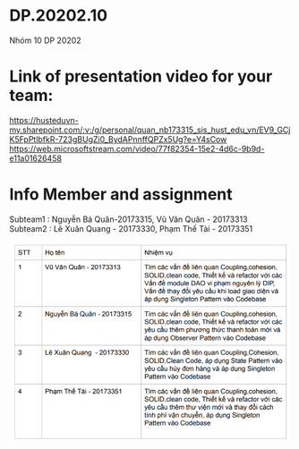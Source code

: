 # DP.20202.10
Nhóm 10 DP 20202

# Link of presentation video for your team: 
https://husteduvn-my.sharepoint.com/:v:/g/personal/quan_nb173315_sis_hust_edu_vn/EV9_GCjK5FpPtlbfkR-723gBUgZi0_BydAPnnffQPZx5Ug?e=Y4sCow
https://web.microsoftstream.com/video/77f82354-15e2-4d6c-9b9d-e11a01626458

# Info Member and assignment

Subteam1 : Nguyễn Bá Quân-20173315, Vũ Văn Quân - 20173313
<br/>
Subteam2 : Lê Xuân Quang  - 20173330, Phạm Thế Tài - 20173351

![name-of-you-image](https://github.com/moonelite99/DP.20202.10/blob/master/design/assignment.png)
